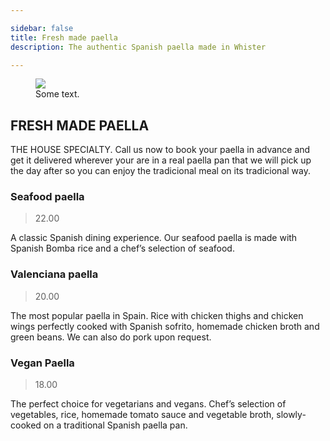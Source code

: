 ```yaml
---

sidebar: false
title: Fresh made paella 
description: The authentic Spanish paella made in Whister

---
```

<figure class="full-width-img">
  <img src="/img/EnTuCasa-Paella.jpg">
  <figcaption>Some text.</figcaption>
</figure>



## FRESH MADE PAELLA 

THE HOUSE SPECIALTY. Call us now to book your paella in advance and get it delivered wherever your are in a real paella pan that we will pick up the day after so you can enjoy the tradicional meal on its tradicional way. 

### Seafood paella 
> 22.00

A classic Spanish dining experience. Our seafood paella is made with Spanish Bomba rice and a chef’s selection of seafood.

### Valenciana paella 
> 20.00

The most popular paella in Spain. Rice with chicken thighs and chicken wings perfectly cooked with Spanish sofrito, homemade chicken broth and green beans. We can also do pork upon request.

### Vegan Paella
> 18.00

The perfect choice for vegetarians and vegans. Chef’s selection of vegetables, rice, homemade tomato sauce and vegetable broth, slowly-cooked on a traditional Spanish paella pan.




